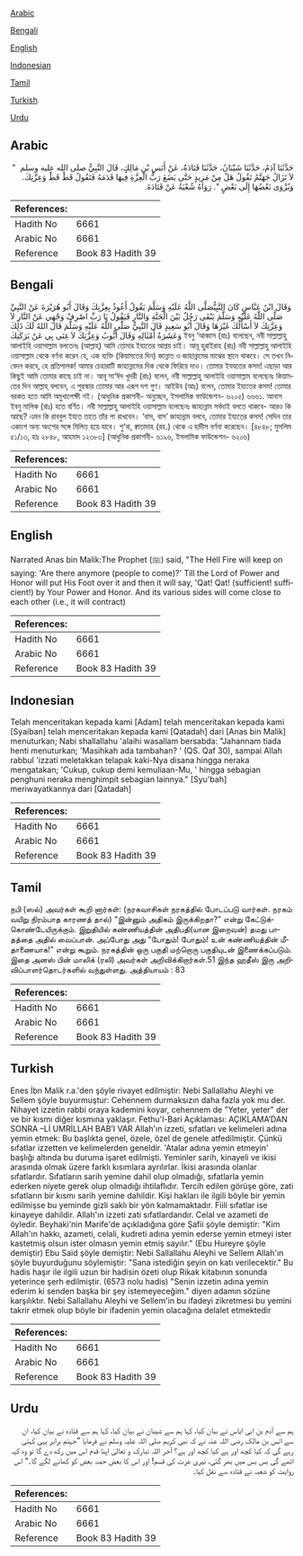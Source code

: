 [Arabic](#arabic)

[Bengali](#bengali)

[English](#english)

[Indonesian](#indonesian)

[Tamil](#tamil)

[Turkish](#turkish)

[Urdu](#urdu)

## Arabic


<div dir="rtl" lang="ar" style={{fontSize:'larger',backgroundColor:'#f8f9fa',padding:20}}>
حَدَّثَنَا آدَمُ، حَدَّثَنَا شَيْبَانُ، حَدَّثَنَا قَتَادَةُ، عَنْ أَنَسِ بْنِ مَالِكٍ، قَالَ النَّبِيُّ صلى الله عليه وسلم ‏ "‏ لاَ تَزَالُ جَهَنَّمُ تَقُولُ هَلْ مِنْ مَزِيدٍ حَتَّى يَضَعَ رَبُّ الْعِزَّةِ فِيهَا قَدَمَهُ فَتَقُولُ قَطْ قَطْ وَعِزَّتِكَ‏.‏ وَيُزْوَى بَعْضُهَا إِلَى بَعْضٍ ‏"‏‏.‏ رَوَاهُ شُعْبَةُ عَنْ قَتَادَةَ‏.‏
</div>
<div style={{backgroundColor:'#f8f9fa',padding:20, marginBottom: 10}}><table> <thead> <tr> <th>References:</th> <th></th> </tr> </thead> <tbody><tr><td>Hadith No</td><td>6661</td></tr><tr><td>Arabic No</td><td>6661</td></tr><tr><td>Reference</td><td>Book 83 Hadith 39</td></tr></tbody></table></div>

## Bengali


<div dir="ltr" lang="bn" style={{fontSize:'larger',backgroundColor:'#f8f9fa',padding:20}}>
وَقَالَ ابْنُ عَبَّاسٍ كَانَ النَّبِيُّصَلَّى اللَّهُ عَلَيْهِ وَسَلَّمَ يَقُولُ أَعُوذُ بِعِزَّتِكَ وَقَالَ أَبُو هُرَيْرَةَ عَنْ النَّبِيِّ صَلَّى اللَّهُ عَلَيْهِ وَسَلَّمَ يَبْقَى رَجُلٌ بَيْنَ الْجَنَّةِ وَالنَّارِ فَيَقُولُ يَا رَبِّ اصْرِفْ وَجْهِي عَنْ النَّارِ لاَ وَعِزَّتِكَ لاَ أَسْأَلُكَ غَيْرَهَا وَقَالَ أَبُو سَعِيدٍ قَالَ النَّبِيُّ صَلَّى اللَّهُ عَلَيْهِ وَسَلَّمَ قَالَ اللهُ لَكَ ذَلِكَ وَعَشَرَةُ أَمْثَالِهِ وَقَالَ أَيُّوبُ وَعِزَّتِكَ لاَ غِنَى بِي عَنْ بَرَكَتِكَ ইবনু ‘আব্বাস (রাঃ) বলেছেন, নবী সাল্লাল্লাহু আলাইহি ওয়াসাল্লাম বলতেনঃ (আল্লাহ্) আমি তোমার ইয্যতের আশ্রয় চাই। আবূ হুরাইরাহ (রাঃ) নবী সাল্লাল্লাহু আলাইহি ওয়াসাল্লাম থেকে বর্ণনা করেন যে, এক ব্যক্তি (কিয়ামতের দিন) জান্নাত ও জাহান্নামের মাঝের স্থানে থাকবে। সে তখন নিবেদন করবে, হে প্রতিপালক! আমার চেহারাটি জাহান্নামের দিক থেকে ফিরিয়ে দাও। তোমার ইযযতের কসম! এছাড়া আর কিছুই আমি তোমার কাছে চাই না। আবূ সা‘ঈদ খুদরী (রাঃ) বলেন, নবী সাল্লাল্লাহু আলাইহি ওয়াসাল্লাম বলেছেনঃ কিয়ামতের দিন আল্লাহ্ বলবেন, এ পুরস্কার তোমার আর এরূপ দশ গুণ। আইউব (আঃ) বলেন, তোমার ইয্যতের কসম! তোমার বরকত হতে আমি অমুখাপেক্ষী নই। (আধুনিক প্রকাশনী- অনুচ্ছেদ, ইসলামিক ফাউন্ডেশন- ৬২০৫) ৬৬৬১. আনাস ইবনু মালিক (রাঃ) হতে বর্ণিত। নবী সাল্লাল্লাহু আলাইহি ওয়াসাল্লাম বলেছেনঃ জাহান্নাম সর্বদাই বলতে থাকবে- আরও কি আছে? এমন কি রাববুল ইয্যত তাতে তাঁর পা রাখবেন। ‘বাস, বাস’ জাহান্নাম বলবে, তোমার ইয্যতের কসম! সেদিন তার একাংশ অন্য অংশের সঙ্গে মিলিত হয়ে যাবে। শু‘বা, ক্বাতাদাহ (রহ.) থেকে এ হাদীস বর্ণনা করেছেন। [৪৮৪৮; মুসলিম ৫১/১৩, হাঃ ২৮৪৮, আহমাদ ১২৩৮৩] (আধুনিক প্রকাশনী- ৬১৯৬, ইসলামিক ফাউন্ডেশন- ৬২০৬)
</div>
<div style={{backgroundColor:'#f8f9fa',padding:20, marginBottom: 10}}><table> <thead> <tr> <th>References:</th> <th></th> </tr> </thead> <tbody><tr><td>Hadith No</td><td>6661</td></tr><tr><td>Arabic No</td><td>6661</td></tr><tr><td>Reference</td><td>Book 83 Hadith 39</td></tr></tbody></table></div>

## English


<div dir="ltr" lang="en" style={{fontSize:'larger',backgroundColor:'#f8f9fa',padding:20}}>
Narrated Anas bin Malik:The Prophet (ﷺ) said, "The Hell Fire will keep on saying: 'Are there anymore (people to come)?' Till the Lord of Power and Honor will put His Foot over it and then it will say, 'Qat! Qat! (sufficient! sufficient!) by Your Power and Honor. And its various sides will come close to each other (i.e., it will contract)
</div>
<div style={{backgroundColor:'#f8f9fa',padding:20, marginBottom: 10}}><table> <thead> <tr> <th>References:</th> <th></th> </tr> </thead> <tbody><tr><td>Hadith No</td><td>6661</td></tr><tr><td>Arabic No</td><td>6661</td></tr><tr><td>Reference</td><td>Book 83 Hadith 39</td></tr></tbody></table></div>

## Indonesian


<div dir="ltr" lang="id" style={{fontSize:'larger',backgroundColor:'#f8f9fa',padding:20}}>
Telah menceritakan kepada kami [Adam] telah menceritakan kepada kami [Syaiban] telah menceritakan kepada kami [Qatadah] dari [Anas bin Malik] menuturkan; Nabi shallallahu 'alaihi wasallam bersabda: "Jahannam tiada henti menuturkan; 'Masihkah ada tambahan? ' (QS. Qaf 30), sampai Allah rabbul 'izzati meletakkan telapak kaki-Nya disana hingga neraka mengatakan; 'Cukup, cukup demi kemuliaan-Mu, ' hingga sebagian penghuni neraka menghimpit sebagian lainnya." [Syu'bah] meriwayatkannya dari [Qatadah]
</div>
<div style={{backgroundColor:'#f8f9fa',padding:20, marginBottom: 10}}><table> <thead> <tr> <th>References:</th> <th></th> </tr> </thead> <tbody><tr><td>Hadith No</td><td>6661</td></tr><tr><td>Arabic No</td><td>6661</td></tr><tr><td>Reference</td><td>Book 83 Hadith 39</td></tr></tbody></table></div>

## Tamil


<div dir="ltr" lang="ta" style={{fontSize:'larger',backgroundColor:'#f8f9fa',padding:20}}>
நபி (ஸல்) அவர்கள் கூறி னார்கள்: (நரகவாசிகள் நரகத்தில் போடப்படு வார்கள். நரகம் வயிறு நிரம்பாத காரணத் தால்) “இன்னும் அதிகம் இருக்கிறதா?” என்று கேட்டுக்கொண்டேயிருக்கும். இறுதியில் கண்ணியத்தின் அதிபதி(யான இறைவன்) தமது பாதத்தை அதில் வைப்பான். அப்போது அது “போதும்! போதும்! உன் கண்ணியத்தின் மீதாணையாக!” என்று கூறும். நரகத்தின் ஒரு பகுதி மற்றொரு பகுதியுடன் இணைக்கப்படும். இதை அனஸ் பின் மாலிக் (ரலி) அவர்கள் அறிவிக்கிறார்கள்.51 இந்த ஹதீஸ் இரு அறிவிப்பாளர்தொடர்களில் வந்துள்ளது. அத்தியாயம் : 83
</div>
<div style={{backgroundColor:'#f8f9fa',padding:20, marginBottom: 10}}><table> <thead> <tr> <th>References:</th> <th></th> </tr> </thead> <tbody><tr><td>Hadith No</td><td>6661</td></tr><tr><td>Arabic No</td><td>6661</td></tr><tr><td>Reference</td><td>Book 83 Hadith 39</td></tr></tbody></table></div>

## Turkish


<div dir="ltr" lang="tr" style={{fontSize:'larger',backgroundColor:'#f8f9fa',padding:20}}>
Enes İbn Malik r.a.'den şöyle rivayet edilmiştir: Nebi Sallallahu Aleyhi ve Sellem şöyle buyurmuştur: Cehennem durmaksızın daha fazla yok mu der. Nihayet izzetin rabbi oraya kademini koyar, cehennem de "Yeter, yeter" der ve bir kısmı diğer kısmına yaklaşır. Fethu'l-Bari Açıklaması: AÇIKLAMA’DAN SONRA –Lİ UMRİLLAH BAB’I VAR Allah'ın izzeti, sıfatları ve kelimeleri adına yemin etmek: Bu başlıkta genel, özele, özel de genele atfedilmiştir. Çünkü sıfatlar izzetten ve kelimelerden geneldir. 'Atalar adına yemin etmeyin' başlığı altında bu duruma işaret edilmişti. Yeminler sarih, kinayeli ve ikisi arasında olmak üzere farklı kısımlara ayrılırlar. İkisi arasında olanlar sıfatlardır. Sıfatların sarih yemine dahil olup olmadığı, sıfatlarla yemin ederken niyete gerek olup olmadığı ihtilaflıdır. Tercih edilen görüşe göre, zati sıfatların bir kısmı sarih yemine dahildir. Kişi hakları ile ilgili böyle bir yemin edilmişse bu yeminde gizli saklı bir yön kalmamaktadır. Fiili sıfatlar ise kinayeye dahildir. Allah'ın izzeti zati sıfatlardandır. Celal ve azameti de öyledir. Beyhaki'nin Marife'de açıkladığına göre Şafii şöyle demiştir: "Kim Allah'ın hakkı, azameti, celali, kudreti adına yemin ederse yemin etmeyi ister kastetmiş olsun ister olmasın yemin etmiş sayılır." (Ebu Hureyre şöyle demiştir) Ebu Said şöyle demiştir: Nebi Sallallahu Aleyhi ve Sellem Allah'ın şöyle buyurduğunu söylemiştir: "Sana istediğin şeyin on katı verilecektir." Bu hadis haşır ile ilgili uzun bir hadisin özeti olup Rikak kitabının sonunda yeterince şerh edilmiştir. (6573 nolu hadis) "Senin izzetin adına yemin ederim ki senden başka bir şey istemeyeceğim." diyen adamın sözüne karşılıktır. Nebi Sallallahu Aleyhi ve Sellem'in bu ifadeyi zikretmesi bu yemini takrir etmek olup böyle bir ifadenin yemin olacağına delalet etmektedir
</div>
<div style={{backgroundColor:'#f8f9fa',padding:20, marginBottom: 10}}><table> <thead> <tr> <th>References:</th> <th></th> </tr> </thead> <tbody><tr><td>Hadith No</td><td>6661</td></tr><tr><td>Arabic No</td><td>6661</td></tr><tr><td>Reference</td><td>Book 83 Hadith 39</td></tr></tbody></table></div>

## Urdu


<div dir="rtl" lang="ur" style={{fontSize:'larger',backgroundColor:'#f8f9fa',padding:20}}>
ہم سے آدم بن ابی ایاس نے بیان کیا، کہا ہم سے شیبان نے بیان کیا، کہا ہم سے قتادہ نے بیان کیا، ان سے انس بن مالک رضی اللہ عنہ نے کہ نبی کریم صلی اللہ علیہ وسلم نے فرمایا ”جہنم برابر یہی کہتی رہے گی کہ کیا کچھ اور ہے کیا کچھ اور ہے؟ آخر اللہ تبارک و تعالیٰ اپنا قدم اس میں رکھ دے گا تو وہ کہہ اٹھے گی بس بس میں بھر گئی، تیری عزت کی قسم! اور اس کا بعض حصہ بعض کو کھانے لگے گا۔“ اس روایت کو شعبہ نے قتادہ سے نقل کیا۔
</div>
<div style={{backgroundColor:'#f8f9fa',padding:20, marginBottom: 10}}><table> <thead> <tr> <th>References:</th> <th></th> </tr> </thead> <tbody><tr><td>Hadith No</td><td>6661</td></tr><tr><td>Arabic No</td><td>6661</td></tr><tr><td>Reference</td><td>Book 83 Hadith 39</td></tr></tbody></table></div>